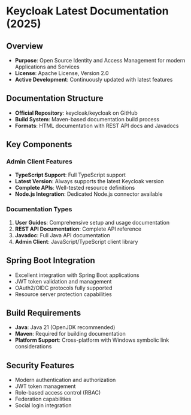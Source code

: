 # Keycloak Latest Documentation (2025)

## Overview
- **Purpose**: Open Source Identity and Access Management for modern Applications and Services
- **License**: Apache License, Version 2.0
- **Active Development**: Continuously updated with latest features

## Documentation Structure
- **Official Repository**: keycloak/keycloak on GitHub
- **Build System**: Maven-based documentation build process
- **Formats**: HTML documentation with REST API docs and Javadocs

## Key Components

### Admin Client Features
- **TypeScript Support**: Full TypeScript support
- **Latest Version**: Always supports the latest Keycloak version
- **Complete APIs**: Well-tested resource definitions
- **Node.js Integration**: Dedicated Node.js connector available

### Documentation Types
1. **User Guides**: Comprehensive setup and usage documentation
2. **REST API Documentation**: Complete API reference
3. **Javadoc**: Full Java API documentation
4. **Admin Client**: JavaScript/TypeScript client library

## Spring Boot Integration
- Excellent integration with Spring Boot applications
- JWT token validation and management
- OAuth2/OIDC protocols fully supported
- Resource server protection capabilities

## Build Requirements
- **Java**: Java 21 (OpenJDK recommended)
- **Maven**: Required for building documentation
- **Platform Support**: Cross-platform with Windows symbolic link considerations

## Security Features
- Modern authentication and authorization
- JWT token management
- Role-based access control (RBAC)
- Federation capabilities
- Social login integration
